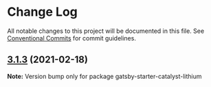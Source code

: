 # Change Log

All notable changes to this project will be documented in this file.
See [Conventional Commits](https://conventionalcommits.org) for commit guidelines.

## [3.1.3](https://github.com/ehowey/gatsby-starter-catalyst-blog/compare/gatsby-starter-catalyst-lithium@3.1.2...gatsby-starter-catalyst-lithium@3.1.3) (2021-02-18)

**Note:** Version bump only for package gatsby-starter-catalyst-lithium
